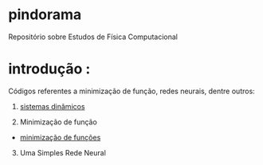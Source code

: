 # pindorama
Repositório sobre Estudos de Física Computacional

# introdução : 
Códigos referentes a minimização de função, redes neurais, dentre outros:
1) [sistemas dinâmicos ](https://github.com/mardoniofranca/pindorama/blob/main/1-intro/1-1-intro_evolucao_simples_sistemas_dinamicos.ipynb)
 
2) Minimização de função
  - [minimização de funções](https://github.com/mardoniofranca/pindorama/blob/main/1-intro/1-2-intro_min_funcoes.ipynb)

3) Uma Simples Rede Neural 
